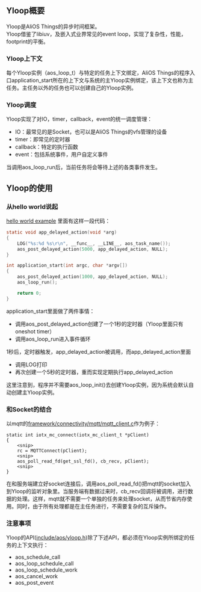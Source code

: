 ## Yloop概要

Yloop是AliOS Things的异步时间框架。<br>
Yloop借鉴了libiuv，及嵌入式业界常见的event loop，实现了复杂性，性能，footprint的平衡。

### Yloop上下文
每个Yloop实例（aos_loop_t）与特定的任务上下文绑定，AliOS Things的程序入口application_start所在的上下文与系统的主Yloop实例绑定，该上下文也称为主任务。主任务以外的任务也可以创建自己的Yloop实例。

### Yloop调度
Yloop实现了对IO，timer，callback，event的统一调度管理：
- IO：最常见的是Socket，也可以是AliOS Things的vfs管理的设备
- timer：即常见的定时器
- callback：特定的执行函数
- event：包括系统事件，用户自定义事件

当调用aos_loop_run后，当前任务将会等待上述的各类事件发生。

## Yloop的使用
### 从hello world说起

[hello world example](https://github.com/alibaba/AliOS-Things/blob/master/example/helloworld/helloworld.c)
里面有这样一段代码：
```c
static void app_delayed_action(void *arg)
{
    LOG("%s:%d %s\r\n", __func__, __LINE__, aos_task_name());
    aos_post_delayed_action(5000, app_delayed_action, NULL);
}

int application_start(int argc, char *argv[])
{
    aos_post_delayed_action(1000, app_delayed_action, NULL);
    aos_loop_run();

    return 0;
}
```

application_start里面做了两件事情：
* 调用aos_post_delayed_action创建了一个1秒的定时器（Yloop里面只有oneshot timer）
* 调用aos_loop_run进入事件循环

1秒后，定时器触发，app_delayed_action被调用，而app_delayed_action里面
* 调用LOG打印
* 再次创建一个5秒的定时器，重而实现定期执行app_delayed_action

这里注意到，程序并不需要aos_loop_init()去创建Yloop实例，因为系统会默认自动创建主Yloop实例。

### 和Socket的结合
以mqtt的[framework/connectivity/mqtt/mqtt_client.c](https://github.com/alibaba/AliOS-Things/blob/master/framework/connectivity/mqtt/mqtt_client.c)作为例子：
```
static int iotx_mc_connect(iotx_mc_client_t *pClient)
{
    <snip>
    rc = MQTTConnect(pClient);
    <snip>
    aos_poll_read_fd(get_ssl_fd(), cb_recv, pClient);
    <snip>
}
```
在和服务端建立好socket连接后，调用aos_poll_read_fd()把mqtt的socket加入到Yloop的监听对象里。当服务端有数据过来时，cb_recv回调将被调用，进行数据的处理。这样，mqtt就不需要一个单独的任务来处理socket，从而节省内存使用。同时，由于所有处理都是在主任务进行，不需要复杂的互斥操作。

### 注意事项
Yloop的API([include/aos/yloop.h](https://github.com/alibaba/AliOS-Things/wiki/AliOS-Things-API-YLOOP-Guide))除了下述API，都必须在Yloop实例所绑定的任务的上下文执行：
* aos_schedule_call
* aos_loop_schedule_call
* aos_loop_schedule_work
* aos_cancel_work
* aos_post_event